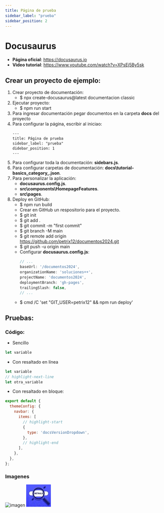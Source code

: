 ```yaml
---
title: Página de prueba
sidebar_label: "prueba"
sidebar_position: 2
---
```


# Docusaurus
+ **Página oficial**: https://docusaurus.io
+ **Video tutorial**: https://www.youtube.com/watch?v=XPsEj5By5sk

## Crear un proyecto de ejemplo:
1. Crear proyecto de documentación:
    + $ npx create-docusaurus@latest documentacion classic
2. Ejecutar proyecto:
    + $ npm run start
3. Para ingresar documentación pegar documentos en la carpeta **docs** del proyecto
4. Para configurar la página, escribir al iniciao:
    ```
    ---
    title: Página de prueba
    sidebar_label: "prueba"
    didebar_position: 1
    ---
    ```
5. Para configurar toda la documentación: **sidebars.js**.
6. Para configurar carpetas de documentación: **docs\tutorial-basics\_category_.json**.
7. Para personalizar la aplicación: 
    + **docusaurus.config.js**.
    + **src\components\HomepageFeatures**.
    + **src\pages**.
8. Deploy en GitHub:
    + $ npm run build
    + Crear en GitHub un respositorio para el proyecto.
    + $ git init
    + $ git add .
    + $ git commit -m "first commit"
    + $ git branch -M main
    + $ git remote add origin https://github.com/petrix12/documentos2024.git
    + $ git push -u origin main
    + Configurar **docusaurus.config.js**:
        ```js
        // ...
        baseUrl: '/documentos2024',
        organizationName: 'soluciones++',
        projectName: 'documentos2024',
        deploymentBranch: 'gh-pages',
        trailingSlash: false,
        // ...
        ```
    + $ cmd /C 'set "GIT_USER=petrix12" && npm run deploy'




## Pruebas:
### Código:
+ Sencillo
```js title="src/ddd.js"
let variable
```

+ Con resaltado en línea
```js title="src/ddd.js"
let variable
// highlight-next-line
let otra_variable
```

+ Con resaltado en bloque:
```js title="docusaurus.config.js"
export default {
  themeConfig: {
    navbar: {
      items: [
        // highlight-start
        {
          type: 'docsVersionDropdown',
        },
        // highlight-end
      ],
    },
  },
};
```


### Imagenes
![imagen](http://publico.test/images/logo-045d73fa94754ec175b5a2c986ce7811.svg)
![prueba](./img/prueba.jpg)